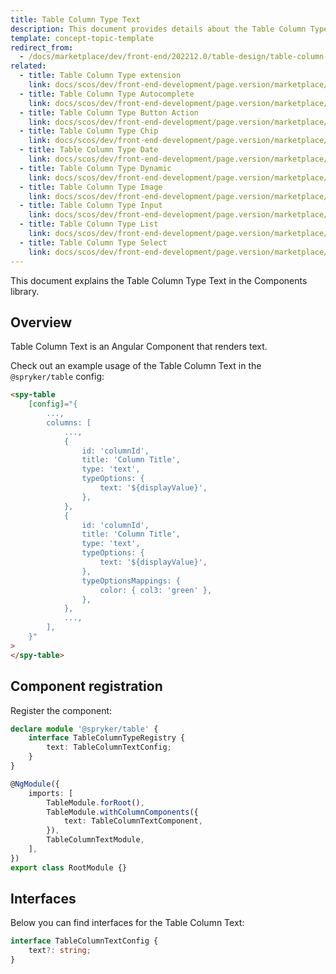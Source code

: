 ```yaml
---
title: Table Column Type Text
description: This document provides details about the Table Column Type Text in the Components Library.
template: concept-topic-template
redirect_from:
  - /docs/marketplace/dev/front-end/202212.0/table-design/table-column-types/table-column-type-text.html
related:
  - title: Table Column Type extension
    link: docs/scos/dev/front-end-development/page.version/marketplace/table-design/table-column-type-extension/table-column-type-extension.html
  - title: Table Column Type Autocomplete
    link: docs/scos/dev/front-end-development/page.version/marketplace/table-design/table-column-type-extension/table-column-type-autocomplete.html
  - title: Table Column Type Button Action
    link: docs/scos/dev/front-end-development/page.version/marketplace/table-design/table-column-type-extension/table-column-type-button-action.html
  - title: Table Column Type Chip
    link: docs/scos/dev/front-end-development/page.version/marketplace/table-design/table-column-type-extension/table-column-type-chip.html
  - title: Table Column Type Date
    link: docs/scos/dev/front-end-development/page.version/marketplace/table-design/table-column-type-extension/table-column-type-date.html
  - title: Table Column Type Dynamic
    link: docs/scos/dev/front-end-development/page.version/marketplace/table-design/table-column-type-extension/table-column-type-dynamic.html
  - title: Table Column Type Image
    link: docs/scos/dev/front-end-development/page.version/marketplace/table-design/table-column-type-extension/table-column-type-image.html
  - title: Table Column Type Input
    link: docs/scos/dev/front-end-development/page.version/marketplace/table-design/table-column-type-extension/table-column-type-input.html
  - title: Table Column Type List
    link: docs/scos/dev/front-end-development/page.version/marketplace/table-design/table-column-type-extension/table-column-type-list.html
  - title: Table Column Type Select
    link: docs/scos/dev/front-end-development/page.version/marketplace/table-design/table-column-type-extension/table-column-type-select.html
---
```


This document explains the Table Column Type Text in the Components library.

## Overview

Table Column Text is an Angular Component that renders text.

Check out an example usage of the Table Column Text in the `@spryker/table` config:

```html
<spy-table
    [config]="{
        ...,
        columns: [
            ...,
            {
                id: 'columnId',
                title: 'Column Title',
                type: 'text',
                typeOptions: {
                    text: '${displayValue}',
                },
            },
            {
                id: 'columnId',
                title: 'Column Title',
                type: 'text',
                typeOptions: {
                    text: '${displayValue}',
                },
                typeOptionsMappings: {
                    color: { col3: 'green' },
                },
            },
            ...,
        ],
    }"
>
</spy-table>
```

## Component registration

Register the component:

```ts
declare module '@spryker/table' {
    interface TableColumnTypeRegistry {
        text: TableColumnTextConfig;
    }
}

@NgModule({
    imports: [
        TableModule.forRoot(),
        TableModule.withColumnComponents({
            text: TableColumnTextComponent,
        }),
        TableColumnTextModule,
    ],
})
export class RootModule {}
```

## Interfaces

Below you can find interfaces for the Table Column Text:

```ts
interface TableColumnTextConfig {
    text?: string;
}
```
